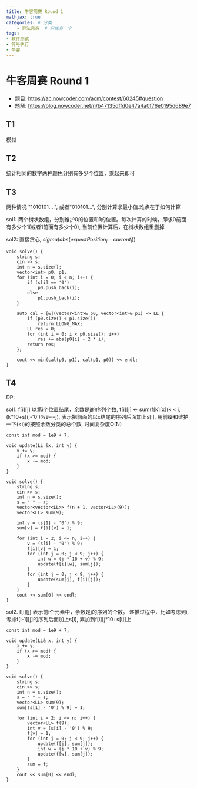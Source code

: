 ```yaml
---
title: 牛客周赛 Round 1
mathjax: true
categories: # 分类
    - 算法竞赛  # 只能有一个
tags:
- 软件测试
- 符号执行
- 牛客
---
```



# 牛客周赛 Round 1
- 题目: https://ac.nowcoder.com/acm/contest/60245#question
- 题解: https://blog.nowcoder.net/n/b47135dffd0e47a4a0f76e0195d689e7
<!-- more -->

## T1
模拟


## T2
统计相同的数字两种颜色分别有多少个位置，乘起来即可

## T3
两种情况 "1010101....", 或者"010101...", 分别计算求最小值.难点在于如何计算

sol1:
两个树状数组，分别维护0的位置和1的位置。每次计算的时候，即求0前面有多少个1(或者1前面有多少个0), 当前位置计算后，在树状数组里删掉

sol2:
直接贪心, $sigma(abs(expectPosition_{i} - current_{i}))$
```
void solve() {
    string s;
    cin >> s;
    int n = s.size();
    vector<int> p0, p1;
    for (int i = 0; i < n; i++) {
        if (s[i] == '0')
            p0.push_back(i);
        else
            p1.push_back(i);
    }

    auto cal = [&](vector<int>& p0, vector<int>& p1) -> LL {
        if (p0.size() < p1.size())
            return LLONG_MAX;
        LL res = 0;
        for (int i = 0; i < p0.size(); i++)
            res += abs(p0[i] - 2 * i);
        return res;
    };

    cout << min(cal(p0, p1), cal(p1, p0)) << endl;
}
```

## T4
DP:

sol1:
f[i][j] 以第i个位置结尾，余数是j的序列个数, f[i][j]  <- sum(f[k][x](k < i, (k*10+s[i]-'0')%9==j),
表示把前面的以x结尾的序列后面加上s[i], 用前缀和维护一下(<i)的按照余数分类的总个数, 时间复杂度O(N)

```
const int mod = 1e9 + 7;

void update(LL &x, int y) {
    x += y;
    if (x >= mod) {
        x -= mod;
    }
}

void solve() {
    string s;
    cin >> s;
    int n = s.size();
    s = " " + s;
    vector<vector<LL>> f(n + 1, vector<LL>(9));
    vector<LL> sum(9);

    int v = (s[1] - '0') % 9;
    sum[v] = f[1][v] = 1;

    for (int i = 2; i <= n; i++) {
        v = (s[i] - '0') % 9;
        f[i][v] = 1;
        for (int j = 0; j < 9; j++) {
            int w = (j * 10 + v) % 9;
            update(f[i][w], sum[j]);
        }
        for (int j = 0; j < 9; j++) {
            update(sum[j], f[i][j]); 
        }
    }
    cout << sum[0] << endl;
}
```

sol2.
f[i][j] 表示前i个元素中，余数是j的序列的个数。 递推过程中，比如考虑到i, 考虑f[i-1][j]的序列后面加上s[i], 累加到f[i][j*10+s[i]]上

```
const int mod = 1e9 + 7;

void update(LL& x, int y) {
    x += y;
    if (x >= mod) {
        x -= mod;
    }
}

void solve() {
    string s;
    cin >> s;
    int n = s.size();
    s = " " + s;
    vector<LL> sum(9);
    sum[(s[1] - '0') % 9] = 1;

    for (int i = 2; i <= n; i++) {
        vector<LL> f(9);
        int v = (s[i] - '0') % 9;
        f[v] = 1;
        for (int j = 0; j < 9; j++) {
            update(f[j], sum[j]);
            int w = (j * 10 + v) % 9;
            update(f[w], sum[j]);
        }
        sum = f;
    }
    cout << sum[0] << endl;
}
```
